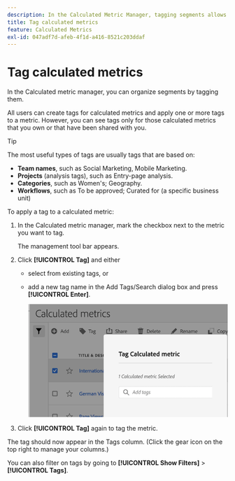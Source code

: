 ```yaml
---
description: In the Calculated Metric Manager, tagging segments allows you to organize them.
title: Tag calculated metrics
feature: Calculated Metrics
exl-id: 047adf7d-afeb-4f1d-a416-8521c203ddaf
---
```

# Tag calculated metrics

In the Calculated metric manager, you can organize segments by tagging them.

All users can create tags for calculated metrics and apply one or more tags to a metric. However, you can see tags only for those calculated metrics that you own or that have been shared with you. 

>[!TIP]
>
>The most useful types of tags are usually tags that are based on:

* **Team names**, such as Social Marketing, Mobile Marketing.
* **Projects** (analysis tags), such as Entry-page analysis.
* **Categories**, such as Women's; Geography.
* **Workflows**, such as To be approved; Curated for (a specific business unit)

To apply a tag to a calculated metric:

1. In the Calculated metric manager, mark the checkbox next to the metric you want to tag. 

   The management tool bar appears.
   
1. Click **[!UICONTROL Tag]** and either

    * select from existing tags, or 
    * add a new tag name in the Add Tags/Search dialog box and press **[!UICONTROL Enter]**.

      ![](assets/cm_add_tags.png)

1. Click **[!UICONTROL Tag]** again to tag the metric.

The tag should now appear in the Tags column. (Click the gear icon on the top right to manage your columns.)

You can also filter on tags by going to **[!UICONTROL Show Filters]** > **[!UICONTROL Tags]**.

